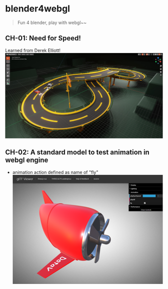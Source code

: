 # blender4webgl
> Fun 4 blender, play with webgl~~

## CH-01: Need for Speed! 
Learned from Derek Elliott!
![IMG](https://raw.githubusercontent.com/guoweish/blender4webgl/main/ch-01/screenshots/4.jpg)

## CH-02: A standard model to test animation in webgl engine
* animation action defined as name of "fly"
![IMG](https://raw.githubusercontent.com/guoweish/blender4webgl/main/ch-02/plane/1.png)

